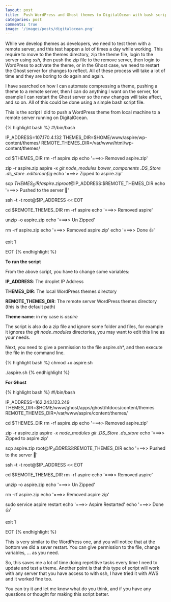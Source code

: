 ```yaml
---
layout: post
title:  Push WordPress and Ghost themes to DigitalOcean with bash script
categories: post
comments: true
image: '/images/posts/digitalocean.png'
---
```


While we develop themes as developers, we need to test them with a remote server, and this test happen a lot of times a day while working. This require to move to the themes directory, zip the theme file, login to the server using *ssh*, then push the zip file to the remove server, then login to WordPress to activate the theme, or in the Ghost case, we need to restart the Ghost server for changes to reflect. All of these process will take a lot of time and they are boring to do again and again.

I have searched on how I can automate compressing a theme, pushing a theme to a remote server, then I can do anything I want on the server, for example I can restart the Ghost server so the new changes will take affect, and so on. All of this could be done using a simple bash script file.

This is the script I did to push a WordPress theme from local machine to a remote server running on DigitalOcean.

{% highlight bash %}
#!/bin/bash

IP_ADDRESS=107.170.4.132
THEMES_DIR=$HOME/www/aspire/wp-content/themes/
REMOTE_THEMES_DIR=/var/www/html/wp-content/themes/

cd $THEMES_DIR
rm -rf aspire.zip
echo '===>> Removed aspire.zip'

zip -r aspire.zip aspire -x *git* *node_modules* *bower_components* *.DS_Store* *.ds_store* *.editorconfig*
echo '===>> Zipped to aspire.zip'

scp $THEMES_DIR/aspire.zip root@$IP_ADDRESS:$REMOTE_THEMES_DIR
echo '===>> Pushed to the server 🚀'

ssh -t -t root@$IP_ADDRESS << EOT

cd $REMOTE_THEMES_DIR
rm -rf aspire
echo '===>> Removed aspire'

unzip -o aspire.zip
echo '===>> Un Zipped'

rm -rf aspire.zip
echo '===>> Removed aspire.zip'
echo '===>> Done 👍'

exit 1

EOT
{% endhighlight %}

**To run the script**

From the above script, you have to change some variables:

**IP_ADDRESS**: The droplet IP Address

**THEMES_DIR**: The local WordPress themes directory

**REMOTE_THEMES_DIR**: The remote server WordPress themes directory (this is the default path)

**Theme name**: in my case is *aspire*

The script is also do a zip file and ignore some folder and files, for example it ignores the *git* *node_modules* directories, you may want to edit this line as your needs.

Next, you need to give a permission to the file aspire.sh*, and then execute the file in the command line.

{% highlight bash %}
chmod +x aspire.sh

./aspire.sh
{% endhighlight %}

**For Ghost**

{% highlight bash %}
#!/bin/bash

IP_ADDRESS=162.243.123.249
THEMES_DIR=$HOME/www/ghost/apps/ghost/htdocs/content/themes
REMOTE_THEMES_DIR=/var/www/aspire/content/themes/

cd $THEMES_DIR
rm -rf aspire.zip
echo '===>> Removed aspire.zip'

zip -r aspire.zip aspire -x *node_modules* *git* *.DS_Store* *.ds_store*
echo '===>> Zipped to aspire.zip'

scp aspire.zip root@$IP_ADDRESS:$REMOTE_THEMES_DIR
echo '===>> Pushed to the server 🚀'

ssh -t -t root@$IP_ADDRESS << EOT

cd $REMOTE_THEMES_DIR
rm -rf aspire
echo '===>> Removed aspire'

unzip -o aspire.zip
echo '===>> Un Zipped'

rm -rf aspire.zip
echo '===>> Removed aspire.zip'

sudo service aspire restart
echo '===>> Aspire Restarted'
echo '===>> Done 👍'

exit 1

EOT
{% endhighlight %}

This is very similar to the WordPress one, and you will notice that at the bottom  we did a sever restart. You can give permission to the file, change variables, ... as you need.

So, this saves me a lot of time doing repetitive tasks every time I need to update and test a theme. Another point is that this type of script will work with any server that you have access to with ssh, I have tried it with AWS and it worked fine too. 

You can try it and let me know what do you think, and if you have any questions or thought for making this script better.